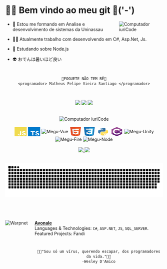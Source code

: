 # 🐱‍🏍 Bem vindo ao meu git 👋('-') 

<div>
<img src="https://c.tenor.com/itjFesV8_RUAAAAi/soulja-boy-pepe.gif" min-width="400px" max-width="140px" width="140px" align="right" alt="Computador iuriCode">

</div>

- 🤠 Estou me formando em Analise e desenvolvimento de sistemas da Uninassau 

- 🐱‍👤 Atualmente trabalho com desenvolvendo em C#, Asp.Net, Js.

- 🍇 Estudando sobre Node.js

- 👽 おでんは暑いほど良い

#


<div align="center">


    🚀FOGUETE NÃO TEM RÊ🚀
    <programador> Matheus Felipe Vieira Santiago </programador>

<br>
<p>

  <a href ="mailto:matheus.felipe55391@gmail.com">
  <img src="https://img.shields.io/badge/Gmail-D14836?style=for-the-badge&logo=gmail&logoColor=white" target="_blank"></a>

  <a href="https://www.linkedin.com/in/matheus-felipe-vieira-santiago-5a321a208/" alt="Linkedin">
  <img src="https://img.shields.io/badge/LinkedIn-0077B5?style=for-the-badge&logo=linkedin&logoColor=white" /></a>

  <a href="https://www.youtube.com/channel/UCLz2c241hvFzWu53Xx35Ojg" alt="Youtube">
  <img src="https://img.shields.io/badge/YouTube-FF0000?style=for-the-badge&logo=youtube&logoColor=white"/></a>

</p>
<br>
<img src="https://raw.githubusercontent.com/MicaelliMedeiros/micaellimedeiros/master/image/computer-illustration.png" min-width="400px" max-width="400px" width="400px" align="center" alt="Computador iuriCode">
<div style="display: inline_block"><br>
    <img align="center" alt="Megu-Js" height="30" width="40" src="https://raw.githubusercontent.com/devicons/devicon/master/icons/javascript/javascript-plain.svg">
    <img align="center" alt="Megu-Ts" height="30" width="40" src="https://raw.githubusercontent.com/devicons/devicon/master/icons/typescript/typescript-plain.svg">
    <img align="center" alt="Megu-Vue" height="30" width="40" src="https://cdn.jsdelivr.net/gh/devicons/devicon/icons/vuejs/vuejs-original.svg">
    <img align="center" alt="Megu-HTML" height="30" width="40" src="https://raw.githubusercontent.com/devicons/devicon/master/icons/html5/html5-original.svg">
    <img align="center" alt="Megu-CSS" height="30" width="40" src="https://raw.githubusercontent.com/devicons/devicon/master/icons/css3/css3-original.svg">
    <img align="center" alt="Megu-Python" height="30" width="40" src="https://raw.githubusercontent.com/devicons/devicon/master/icons/python/python-original.svg">
    <img align="center" alt="Megu-Csharp" height="30" width="40" src="https://raw.githubusercontent.com/devicons/devicon/master/icons/csharp/csharp-original.svg">
    <img align="center" alt="Megu-Unity" height="30" width="40" src="https://cdn.jsdelivr.net/gh/devicons/devicon/icons/unity/unity-original.svg">
    <img align="center" alt="Megu-Fire" height="30" width="40" src="https://cdn.jsdelivr.net/gh/devicons/devicon/icons/firebase/firebase-plain.svg">
    <img align="center" alt="Megu-Node" height="30" width="40" src="https://cdn.jsdelivr.net/gh/devicons/devicon/icons/nodejs/nodejs-original.svg">
</div>
<br>




<div >
  <a href="mailto:https://github.com/matheus55391">
  <img height="190" src="https://github-readme-stats.vercel.app/api?username=matheus55391&show_icons=true&theme=dracula&count_private=true"/>
  <img height="190" src="https://github-readme-stats.vercel.app/api/top-langs/?username=matheus55391&hide=TeX&langs_count=10&theme=dracula&layout=compact&langs_count=7)](https://github.com/anuraghazra/github-readme-stats"/>
</div>
<br>
    
    
  ![Snake animation](https://github.com/matheus55391/matheus55391/blob/output/github-contribution-grid-snake.svg)

<br>


#
<div align="left">

[<img align="left" height="94px" width="94px" alt="Warpnet" src="https://media-exp1.licdn.com/dms/image/C4D0BAQGsv2NqVL3GXA/company-logo_200_200/0/1618341160463?e=2159024400&v=beta&t=cyqb6rhIN1Z_ALc5zQkEqiVum3gh5oOUK8eO1NLdhcg"/>](http://www.avonale.com/)


[**Avonale**](http://www.avonale.com/)  \
Languages & Technologies: `C#`, `ASP.NET`, `JS`, `SQL_SERVER`.\
Featured Projects: Fandi
<br/>
</div>

#
<div>


    🐱‍🏍⁠"Sou só um vírus, querendo escapar, dos programadores da vida."🐱‍🏍
    -Wesley D'Amico

</div>
</div>
